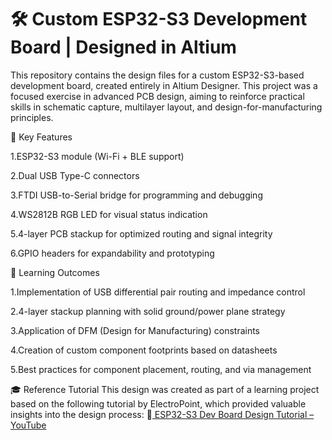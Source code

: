 # 🛠️ Custom ESP32-S3 Development Board | Designed in Altium
This repository contains the design files for a custom ESP32-S3-based development board, created entirely in Altium Designer. This project was a focused exercise in advanced PCB design, aiming to reinforce practical skills in schematic capture, multilayer layout, and design-for-manufacturing principles.

🔧 Key Features

1.ESP32-S3 module (Wi-Fi + BLE support)

2.Dual USB Type-C connectors

3.FTDI USB-to-Serial bridge for programming and debugging

4.WS2812B RGB LED for visual status indication

5.4-layer PCB stackup for optimized routing and signal integrity

6.GPIO headers for expandability and prototyping

📘 Learning Outcomes

1.Implementation of USB differential pair routing and impedance control

2.4-layer stackup planning with solid ground/power plane strategy

3.Application of DFM (Design for Manufacturing) constraints

4.Creation of custom component footprints based on datasheets

5.Best practices for component placement, routing, and via management


🎓 Reference Tutorial
This design was created as part of a learning project based on the following tutorial by ElectroPoint, which provided valuable insights into the design process:
🔗[ ESP32-S3 Dev Board Design Tutorial – YouTube](https://www.youtube.com/watch?v=KWIzhbQaZZk&t=26319s)
